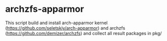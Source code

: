 archzfs-apparmor
=============

This script build and install arch-apparmor kernel (https://github.com/seletskiy/arch-apparmor)
and archzfs (https://github.com/demizer/archzfs) and collect all result packages in pkg/